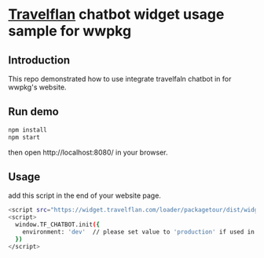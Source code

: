 # [Travelflan](https://www.travelflan.com/) chatbot widget usage sample for wwpkg

## Introduction

This repo demonstrated how to use integrate travelfaln chatbot in for wwpkg's website.

## Run demo
```bash
npm install
npm start
```
then open http://localhost:8080/ in your browser.


## Usage
add this script in the end of your website page.
```bash
<script src="https://widget.travelflan.com/loader/packagetour/dist/widget.packagetour.min.js"></script>
<script>
  window.TF_CHATBOT.init({
    environment: 'dev'  // please set value to 'production' if used in production env
  })
</script>
```
